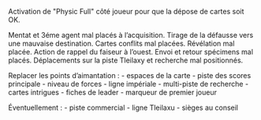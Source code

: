 Activation de "Physic Full" côté joueur pour que la dépose de cartes soit OK.

Mentat et 3éme agent mal placés à l’acquisition.
Tirage de la défausse vers une mauvaise destination.
Cartes conflits mal placées.
Révélation mal placée.
Action de rappel du faiseur à l’ouest.
Envoi et retour spécimens mal placés.
Déplacements sur la piste Tleilaxy et recherche mal positionnés.

Replacer les points d’aimantation :
    - espaces de la carte
    - piste des scores principale
    - niveau de forces
    - ligne impériale
    - multi-piste de recherche
    - cartes intrigues
    - fiches de leader
    - marqueur de premier joueur

Éventuellement :
    - piste commercial
    - ligne Tleilaxu
    - sièges au conseil
